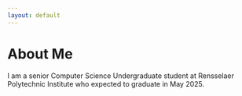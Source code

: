 ```yaml
---
layout: default
---
```


# About Me
I am a senior Computer Science Undergraduate student at Rensselaer Polytechnic Institute who expected to graduate in May 2025. 